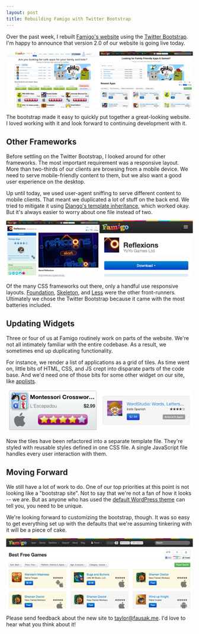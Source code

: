 ```yaml
---
layout: post
title: Rebuilding Famigo with Twitter Bootstrap
---
```


Over the past week, I rebuilt [Famigo's website][1] using the
[Twitter Bootstrap][2]. I'm happy to announce that version 2.0 of
our website is going live today.

[![Famigo][3]][1]

The bootstrap made it easy to quickly put together a great-looking
website. I loved working with it and look forward to continuing
development with it.

## Other Frameworks

Before settling on the Twitter Bootstrap, I looked around for other
frameworks. The most important requirement was a responsive layout.
More than two-thirds of our clients are browsing from a mobile
device. We need to serve mobile-friendly content to them, but we
also want a good user experience on the desktop.

Up until today, we used user-agent sniffing to serve different
content to mobile clients. That meant we duplicated a lot of stuff
on the back end. We tried to mitigate it using [Django's template
inheritance][4], which worked okay. But it's always easier to worry
about one file instead of two.

[![Reflexions][5]][14]

Of the many CSS frameworks out there, only a handful use responsive
layouts. [Foundation][6], [Skeleton][7], and [Less][8] were the
other front-runners. Ultimately we chose the Twitter Bootstrap
because it came with the most batteries included.

## Updating Widgets

Three or four of us at Famigo routinely work on parts of the website.
We're not all intimately familiar with the entire codebase. As a
result, we sometimes end up duplicating functionality.

For instance, we render a list of applications as a grid of tiles.
As time went on, little bits of HTML, CSS, and JS crept into disparate
parts of the code base. And we'd need one of those bits for some
other widget on our site, like [applists][9].

![Comparison of app tiles][10]

Now the tiles have been refactored into a separate template file.
They're styled with reusable styles defined in one CSS file. A
single JavaScript file handles every user interaction with them.

## Moving Forward

We still have a lot of work to do. One of our top priorities at
this point is not looking like a "bootstrap site". Not to say that
we're not a fan of how it looks -- we are. But as anyone who has
used the [default WordPress theme][11] can tell you, you need to
be unique.

We're looking forward to customizing the bootstrap, though. It was
so easy to get everything set up with the defaults that we're
assuming tinkering with it will be a piece of cake.

[![Best Free Games][12]][15]

Please send feedback about the new site to [taylor@fausak.me][13].
I'd love to hear what you think about it!

[1]: http://www.famigo.com/
[2]: http://twitter.github.com/bootstrap/
[3]: /static/images/2012-02-08-famigo-bootstrap-comparison.png
[4]: https://docs.djangoproject.com/en/1.3/topics/templates/#template-inheritance
[5]: /static/images/2012-02-08-famigo-bootstrap-responsive.png
[6]: http://foundation.zurb.com/
[7]: http://www.getskeleton.com/
[8]: http://lessframework.com/
[9]: /2011/11/02/applists-playlists-for-your-apps/
[10]: /static/images/2012-02-08-famigo-app-tile-comparison.png
[11]: http://wordpress.org/extend/themes/default
[12]: /static/images/2012-02-08-famigo-best-free-games.png
[13]: mailto:taylor@fausak.me
[14]: http://www.famigo.com/app/reflexions/
[15]: http://www.famigo.com/best-free-games/
